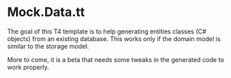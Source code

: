 # Mock.Data.tt

The goal of this T4 template is to help generating entities classes (C# objects) from an existing database. This works only if the domain model is similar to the storage model.

More to come, it is a beta that needs some tweaks in the generated code to work properly.
